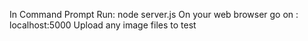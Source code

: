 In Command Prompt Run: node server.js
On your web browser go on : localhost:5000
Upload any image files to test
